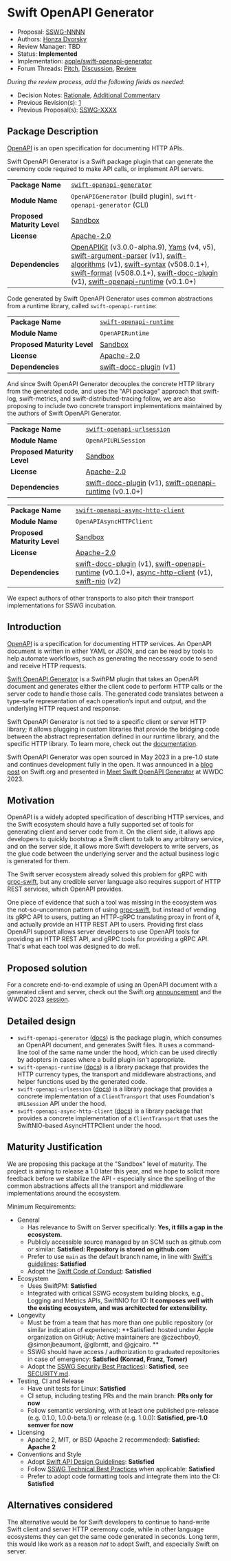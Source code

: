 # Swift OpenAPI Generator

* Proposal: [SSWG-NNNN](NNNN-swift-openapi-generator.md)
* Authors: [Honza Dvorsky](https://github.com/czechboy0)
* Review Manager: TBD
* Status: **Implemented**
* Implementation: [apple/swift-openapi-generator](https://github.com/apple/swift-openapi-generator)
* Forum Threads: [Pitch](https://forums.swift.org/t/pitch-sswg-incubation-swift-openapi-generator/66584), [Discussion](https://forums.swift.org/), [Review](https://forums.swift.org/)

*During the review process, add the following fields as needed:*

* Decision Notes: [Rationale](https://forums.swift.org/), [Additional Commentary](https://forums.swift.org/)
* Previous Revision(s): [1](https://github.com/swift-server/sswg/blob/...commit-ID.../proposals/NNNN-filename.md)
* Previous Proposal(s): [SSWG-XXXX](XXXX-filename.md)

## Package Description

[OpenAPI](https://openapis.org/) is an open specification for documenting HTTP APIs.

Swift OpenAPI Generator is a Swift package plugin that can generate the ceremony code required to make API calls, or implement API servers.

|  |  |
|--|--|
| **Package Name** | [`swift-openapi-generator`](https://github.com/apple/swift-openapi-generator) |
| **Module Name** | `OpenAPIGenerator` (build plugin), `swift-openapi-generator` (CLI) |
| **Proposed Maturity Level** | [Sandbox](https://github.com/swift-server/sswg/blob/main/process/incubation.md#process-diagram) |
| **License** | [Apache-2.0](https://github.com/apple/swift-openapi-generator/blob/main/LICENSE.txt) |
| **Dependencies** | [OpenAPIKit](https://github.com/mattpolzin/OpenAPIKit.git) (v3.0.0-alpha.9), [Yams](https://github.com/jpsim/Yams.git) (v4, v5), [swift-argument-parser](https://github.com/apple/swift-argument-parser.git) (v1), [swift-algorithms](https://github.com/apple/swift-algorithms) (v1), [swift-syntax](https://github.com/apple/swift-syntax.git) (v508.0.1+), [swift-format](https://github.com/apple/swift-format.git) (v508.0.1+), [swift-docc-plugin](https://github.com/apple/swift-docc-plugin) (v1), [swift-openapi-runtime](https://github.com/apple/swift-openapi-runtime) (v0.1.0+) |

Code generated by Swift OpenAPI Generator uses common abstractions from a runtime library, called `swift-openapi-runtime`:

|  |  |
|--|--|
| **Package Name** | [`swift-openapi-runtime`](https://github.com/apple/swift-openapi-runtime) |
| **Module Name** | `OpenAPIRuntime` |
| **Proposed Maturity Level** | [Sandbox](https://github.com/swift-server/sswg/blob/main/process/incubation.md#process-diagram) |
| **License** | [Apache-2.0](https://github.com/apple/swift-openapi-runtime/blob/main/LICENSE.txt) |
| **Dependencies** | [swift-docc-plugin](https://github.com/apple/swift-docc-plugin) (v1) |

And since Swift OpenAPI Generator decouples the concrete HTTP library from the generated code, and uses the "API package" approach that swift-log, swift-metrics, and swift-distributed-tracing follow, we are also proposing to include two concrete transport implementations maintained by the authors of Swift OpenAPI Generator.

|  |  |
|--|--|
| **Package Name** | [`swift-openapi-urlsession`](https://github.com/apple/swift-openapi-urlsession) |
| **Module Name** | `OpenAPIURLSession` |
| **Proposed Maturity Level** | [Sandbox](https://github.com/swift-server/sswg/blob/main/process/incubation.md#process-diagram) |
| **License** | [Apache-2.0](https://github.com/apple/swift-openapi-urlsession/blob/main/LICENSE.txt) |
| **Dependencies** | [swift-docc-plugin](https://github.com/apple/swift-docc-plugin) (v1), [swift-openapi-runtime](https://github.com/apple/swift-openapi-runtime) (v0.1.0+) |

|  |  |
|--|--|
| **Package Name** | [`swift-openapi-async-http-client`](https://github.com/swift-server/swift-openapi-async-http-client) |
| **Module Name** | `OpenAPIAsyncHTTPClient` |
| **Proposed Maturity Level** | [Sandbox](https://github.com/swift-server/sswg/blob/main/process/incubation.md#process-diagram) |
| **License** | [Apache-2.0](https://github.com/swift-server/swift-openapi-async-http-client/blob/main/LICENSE.txt) |
| **Dependencies** | [swift-docc-plugin](https://github.com/apple/swift-docc-plugin) (v1), [swift-openapi-runtime](https://github.com/apple/swift-openapi-runtime) (v0.1.0+), [async-http-client](https://github.com/swift-server/async-http-client) (v1), [swift-nio](https://github.com/apple/swift-nio) (v2) |

We expect authors of other transports to also pitch their transport implementations for SSWG incubation.

## Introduction

[OpenAPI](https://www.openapis.org/) is a specification for documenting HTTP services. An OpenAPI document is written in either YAML or JSON, and can be read by tools to help automate workflows, such as generating the necessary code to send and receive HTTP requests.

[Swift OpenAPI Generator](https://github.com/apple/swift-openapi-generator) is a SwiftPM plugin that takes an OpenAPI document and generates either the client code to perform HTTP calls or the server code to handle those calls. The generated code translates between a type‑safe representation of each operation’s input and output, and the underlying HTTP request and response.

Swift OpenAPI Generator is not tied to a specific client or server HTTP library; it allows plugging in custom libraries that provide the bridging code between the abstract representation defined in our runtime library, and the specific HTTP library. To learn more, check out the [documentation](https://swiftpackageindex.com/apple/swift-openapi-generator/documentation/swift-openapi-generator).

Swift OpenAPI Generator was open sourced in May 2023 in a pre-1.0 state and continues development fully in the open. It was announced in a [blog post](https://www.swift.org/blog/introducing-swift-openapi-generator/) on Swift.org and presented in [Meet Swift OpenAPI Generator](https://developer.apple.com/wwdc23/10171) at WWDC 2023.

## Motivation

OpenAPI is a widely adopted specification of describing HTTP services, and the Swift ecosystem should have a fully supported set of tools for generating client and server code from it. On the client side, it allows app developers to quickly bootstrap a Swift client to talk to any arbitrary service, and on the server side, it allows more Swift developers to write servers, as the glue code between the underlying server and the actual business logic is generated for them.

The Swift server ecosystem already solved this problem for gRPC with [grpc-swift](https://github.com/grpc/grpc-swift), but any credible server language also requires support of HTTP REST services, which OpenAPI provides.

One piece of evidence that such a tool was missing in the ecosystem was the not-so-uncommon pattern of using [grpc-swift](https://github.com/grpc/grpc-swift), but instead of vending its gRPC API to users, putting an HTTP-gRPC translating proxy in front of it, and actually provide an HTTP REST API to users. Providing first class OpenAPI support allows server developers to use OpenAPI tools for providing an HTTP REST API, and gRPC tools for providing a gRPC API. That's what each tool was designed to do well.

## Proposed solution

For a concrete end-to-end example of using an OpenAPI document with a generated client and server, check out the Swift.org [announcement](https://www.swift.org/blog/introducing-swift-openapi-generator/) and the WWDC 2023 [session](https://developer.apple.com/wwdc23/10171).

## Detailed design

- `swift-openapi-generator` ([docs](https://swiftpackageindex.com/apple/swift-openapi-generator/documentation)) is the package plugin, which consumes an OpenAPI document, and generates Swift files. It uses a command-line tool of the same name under the hood, which can be used directly by adopters in cases where a build plugin isn't appropriate.
- `swift-openapi-runtime` ([docs](https://swiftpackageindex.com/apple/swift-openapi-runtime/documentation)) is a library package that provides the HTTP currency types, the transport and middleware abstractions, and helper functions used by the generated code.
- `swift-openapi-urlsession` ([docs](https://swiftpackageindex.com/apple/swift-openapi-urlsession/documentation)) is a library package that provides a concrete implementation of a `ClientTransport` that uses Foundation's `URLSession` API under the hood.
- `swift-openapi-async-http-client` ([docs](https://swiftpackageindex.com/swift-server/swift-openapi-async-http-client/documentation)) is a library package that provides a concrete implementation of a `ClientTransport` that uses the SwiftNIO-based AsyncHTTPClient under the hood.

## Maturity Justification

We are proposing this package at the "Sandbox" level of maturity. The project is aiming to release a 1.0 later this year, and we hope to solicit more feedback before we stabilize the API - especially since the spelling of the common abstractions affects all the transport and middleware implementations around the ecosystem.

Minimum Requirements:

* General
  * Has relevance to Swift on Server specifically: **Yes, it fills a gap in the ecosystem.**
  * Publicly accessible source managed by an SCM such as github.com or similar: **Satisfied: Repository is stored on github.com**
  * Prefer to use `main` as the default branch name, in line with [Swift's guidelines](https://forums.swift.org/t/moving-default-branch-to-main/38515): **Satisfied**
  * Adopt the [Swift Code of Conduct](https://swift.org/community/#code-of-conduct): **Satisfied**
* Ecosystem
  * Uses SwiftPM: **Satisfied**
  * Integrated with critical SSWG ecosystem building blocks, e.g., Logging and Metrics APIs, SwiftNIO for IO: **It composes well with the existing ecosystem, and was architected for extensibility.**
* Longevity
  * Must be from a team that has more than one public repository (or similar indication of experience): **Satisfied: hosted under Apple organization on GitHub; Active maintainers are @czechboy0, @simonjbeaumont, @glbrntt, and @gjcairo. **
  * SSWG should have access / authorization to graduated repositories in case of emergency: **Satisfied (Konrad, Franz, Tomer)**
  * Adopt the [SSWG Security Best Practices](../security/README.md)): **Satisfied**, see [SECURITY.md](https://github.com/apple/swift-openapi-generator/blob/main/SECURITY.md).
* Testing, CI and Release
  * Have unit tests for Linux: **Satisfied**
  * CI setup, including testing PRs and the main branch: **PRs only for now**
  * Follow semantic versioning, with at least one published pre-release (e.g. 0.1.0, 1.0.0-beta.1) or release (e.g. 1.0.0): **Satisfied, pre-1.0 semver for now**
* Licensing
  * Apache 2, MIT, or BSD (Apache 2 recommended): **Satisfied: Apache 2**
* Conventions and Style
  * Adopt [Swift API Design Guidelines](https://swift.org/documentation/api-design-guidelines/): **Satisfied**
  * Follow [SSWG Technical Best Practices](#technical-best-practices) when applicable: **Satisfied**
  * Prefer to adopt code formatting tools and integrate them into the CI: **Satisfied**

## Alternatives considered

The alternative would be for Swift developers to continue to hand-write Swift client and server HTTP ceremony code, while in other language ecosystems they can get the same code generated in seconds. Long term, this would like work as a reason _not_ to adopt Swift, and especially Swift on server.
